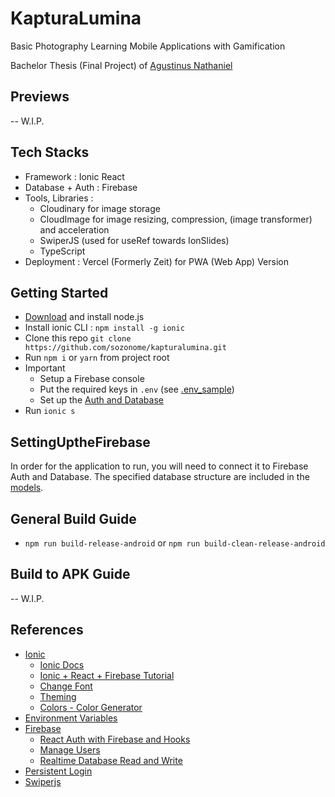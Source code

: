 # KapturaLumina

Basic Photography Learning Mobile Applications with Gamification

Bachelor Thesis (Final Project) of [Agustinus Nathaniel](https://agustinusnathaniel.com)

## Previews
-- W.I.P.

## Tech Stacks
* Framework : Ionic React
* Database + Auth : Firebase
* Tools, Libraries : 
  - Cloudinary for image storage
  - CloudImage for image resizing, compression, (image transformer) and acceleration
  - SwiperJS (used for useRef towards IonSlides)
  - TypeScript
* Deployment : Vercel (Formerly Zeit) for PWA (Web App) Version

## Getting Started
* [Download](https://nodejs.org) and install node.js
* Install ionic CLI : 
  `npm install -g ionic`
* Clone this repo
  `git clone https://github.com/sozonome/kapturalumina.git`
* Run `npm i` or `yarn` from project root
* Important
  - Setup a Firebase console
  - Put the required keys in `.env` (see [.env_sample](https://github.com/sozonome/kapturalumina/blob/master/.env_sample))
  - Set up the [Auth and Database](#SettingUptheFirebase)
* Run `ionic s`

## SettingUptheFirebase
In order for the application to run, you will need to connect it to Firebase Auth and Database. The specified database structure are included in the [models](https://github.com/sozonome/kapturalumina/blob/master/src/models/learnModules.tsx).

## General Build Guide
* `npm run build-release-android` or `npm run build-clean-release-android`

## Build to APK Guide
-- W.I.P.

## References
- [Ionic](https://ionicframerwork.com/)
  - [Ionic Docs](https://ionicframework.com/docs/react) 
  - [Ionic + React + Firebase Tutorial](https://www.youtube.com/playlist?list=PLYxzS__5yYQlhvyLXSKhv4oAvl06MInSE)
  - [Change Font](https://commentedcoding.com/how-to-create-a-settings-page-with-customizable-font-family-in-ionic-5-steps/)
  - [Theming](https://ionicframework.com/docs/theming/themes)
  - [Colors - Color Generator](https://ionicframework.com/docs/theming/colors)
- [Environment Variables](https://www.youtube.com/watch?v=17UVejOw3zA)
- [Firebase](https://firebase.google.com/)
  - [React Auth with Firebase and Hooks](https://www.youtube.com/watch?v=unr4s3jd9qA)
  - [Manage Users](https://firebase.google.com/docs/auth/web/manage-users)
  - [Realtime Database Read and Write](https://firebase.google.com/docs/database/web/read-and-write)
- [Persistent Login](https://www.youtube.com/watch?v=2Oz-OLB8FQQ)
- [Swiperjs](https://swiperjs.com/api)